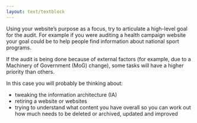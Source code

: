 ```yaml
---
layout: text/textblock
---
```


Using your website’s purpose as a focus, try to articulate a high-level goal for the audit. For example if you were auditing a health campaign website your goal could be to help people find information about national sport programs.

If the audit is being done because of external factors (for example, due to a Machinery of Government (MoG) change), some tasks will have a higher priority than others.

In this case you will probably be thinking about:
- tweaking the information architecture (IA)
- retiring a website or websites
- trying to understand what content you have overall so you can work out how much needs to be deleted or archived, updated and improved
